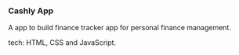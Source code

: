 ### Cashly App

A app to build finance tracker app for personal finance management.

tech: HTML, CSS and JavaScript.
